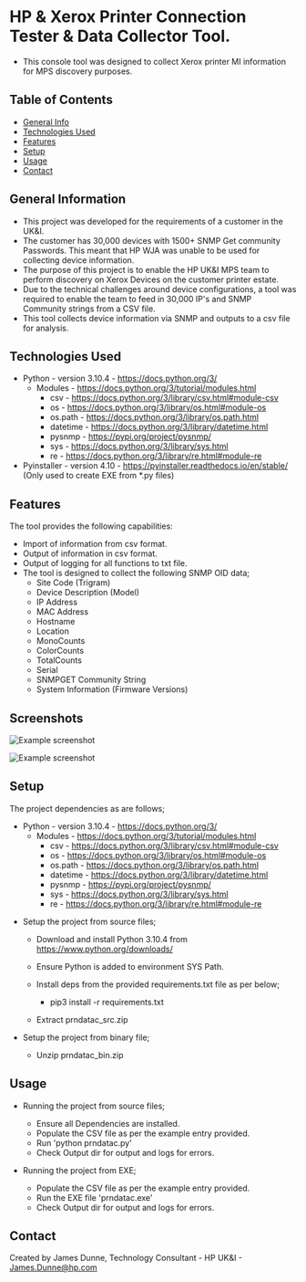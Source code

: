 # HP & Xerox Printer Connection Tester & Data Collector Tool.
 - This console tool was designed to collect Xerox printer MI information for MPS discovery purposes.

## Table of Contents
* [General Info](#general-information)
* [Technologies Used](#technologies-used)
* [Features](#features)
* [Setup](#setup)
* [Usage](#usage)
* [Contact](#contact)

## General Information
- This project was developed for the requirements of a customer in the UK&I.
- The customer has 30,000 devices with 1500+ SNMP Get community Passwords. This meant that HP WJA was unable to be used for collecting device information.
- The purpose of this project is to enable the HP UK&I MPS team to perform discovery on Xerox Devices on the customer printer estate.
- Due to the technical challenges around device configurations, a tool was required to enable the team to feed in 30,000 IP's and SNMP Community strings from a CSV file.
- This tool collects device information via SNMP and outputs to a csv file for analysis.

## Technologies Used
- Python - version 3.10.4 - https://docs.python.org/3/
    - Modules - https://docs.python.org/3/tutorial/modules.html
        - csv - https://docs.python.org/3/library/csv.html#module-csv
        - os - https://docs.python.org/3/library/os.html#module-os
        - os.path - https://docs.python.org/3/library/os.path.html
        - datetime - https://docs.python.org/3/library/datetime.html
        - pysnmp - https://pypi.org/project/pysnmp/
        - sys -  https://docs.python.org/3/library/sys.html
        - re - https://docs.python.org/3/library/re.html#module-re
- Pyinstaller - version 4.10 - https://pyinstaller.readthedocs.io/en/stable/ (Only used to create EXE from *.py files)

## Features
The tool provides the following capabilities:

- Import of information from csv format.
- Output of information in csv format.
- Output of logging for all functions to txt file.
- The tool is designed to collect the following SNMP OID data;
    - Site Code (Trigram)
    - Device Description (Model)
    - IP Address
    - MAC Address
    - Hostname
    - Location
    - MonoCounts
    - ColorCounts
    - TotalCounts
    - Serial
    - SNMPGET Community String
    - System Information (Firmware Versions)

## Screenshots
![Example screenshot](./img/screenshot1.PNG)

![Example screenshot](./img/screenshot2.PNG)

## Setup
The project dependencies as are follows;

- Python - version 3.10.4 - https://docs.python.org/3/
    - Modules - https://docs.python.org/3/tutorial/modules.html
        - csv - https://docs.python.org/3/library/csv.html#module-csv
        - os - https://docs.python.org/3/library/os.html#module-os
        - os.path - https://docs.python.org/3/library/os.path.html
        - datetime - https://docs.python.org/3/library/datetime.html
        - pysnmp - https://pypi.org/project/pysnmp/
        - sys -  https://docs.python.org/3/library/sys.html
        - re - https://docs.python.org/3/library/re.html#module-re

* Setup the project from source files;

    - Download and install Python 3.10.4 from https://www.python.org/downloads/

    - Ensure Python is added to environment SYS Path.

    - Install deps from the provided requirements.txt file as per below;
 
        - pip3 install -r requirements.txt

    - Extract prndatac_src.zip

* Setup the project from binary file;

    - Unzip prndatac_bin.zip

## Usage
* Running the project from source files;

    - Ensure all Dependencies are installed.
    - Populate the CSV file as per the example entry provided. 
    - Run 'python prndatac.py'
    - Check Output dir for output and logs for errors. 

* Running the project from EXE;

    - Populate the CSV file as per the example entry provided. 
    - Run the EXE file 'prndatac.exe' 
    - Check Output dir for output and logs for errors.

## Contact
Created by James Dunne, Technology Consultant - HP UK&I - James.Dunne@hp.com
